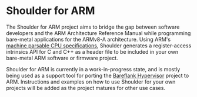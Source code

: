 # Shoulder for ARM

The Shoulder for ARM project aims to bridge the gap between software developers
and the ARM Architecture Reference Manual while programming bare-metal
applications for the ARMv8-A architecture. Using ARM's
[machine parsable CPU specifications](https://developer.arm.com/products/architecture/cpu-architecture/a-profile/exploration-tools),
Shoulder generates a register-access intrinsics API for C and C++ as a
header file to be included in your own bare-metal ARM software or firmware
project.

Shoulder for ARM is currently in a work-in-progress state, and is mostly
being used as a support tool for porting the
[Bareflank Hypervisor](https://github.com/Bareflank/hypervisor) project to ARM.
Instructions and examples on how to use Shoulder for your own projects will
be added as the project matures for other use cases.

